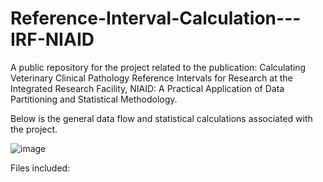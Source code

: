 # Reference-Interval-Calculation---IRF-NIAID
A public repository for the project related to the publication: Calculating Veterinary Clinical Pathology Reference Intervals for Research at the Integrated Research Facility, NIAID: A Practical Application of Data Partitioning and Statistical Methodology.

Below is the general data flow and statistical calculations associated with the project.

![image](https://github.com/user-attachments/assets/53ee6e57-8228-438c-a7be-4b8a762bff81)

Files included: 
